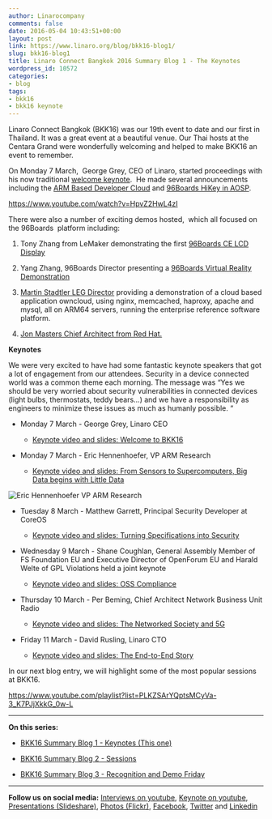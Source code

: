 ```yaml
---
author: Linarocompany
comments: false
date: 2016-05-04 10:43:51+00:00
layout: post
link: https://www.linaro.org/blog/bkk16-blog1/
slug: bkk16-blog1
title: Linaro Connect Bangkok 2016 Summary Blog 1 - The Keynotes
wordpress_id: 10572
categories:
- blog
tags:
- bkk16
- bkk16 keynote
---
```


Linaro Connect Bangkok (BKK16) was our 19th event to date and our first in Thailand. It was a great event at a beautiful venue. Our Thai hosts at the Centara Grand were wonderfully welcoming and helped to make BKK16 an event to remember.

On Monday 7 March,  George Grey, CEO of Linaro, started proceedings with his now traditional [welcome keynote](https://www.youtube.com/watch?v=HpvZ2HwL4zI).  He made several announcements including the [ARM Based Developer Cloud](http://www.linaro.org/news/linaro-announces-arm-based-developer-cloud-2/) and [96Boards HiKey in AOSP](http://www.linaro.org/news/linaro-announces-support-for-96boards-hikey-in-aosp/).

https://www.youtube.com/watch?v=HpvZ2HwL4zI

There were also a number of exciting demos hosted,  which all focused on the 96Boards  platform including:



 	
  1. Tony Zhang from LeMaker demonstrating the first [96Boards CE LCD Display](https://www.youtube.com/watch?v=IwPsZOBSQTc#t=21m17s)

 	
  2. Yang Zhang, 96Boards Director presenting a [96Boards Virtual Reality Demonstration](https://www.youtube.com/watch?v=IwPsZOBSQTc#t=24m23s)

 	
  3. [Martin Stadtler LEG Director](https://www.youtube.com/watch?v=IwPsZOBSQTc#t=34m43s) providing a demonstration of a cloud based application owncloud, using nginx, memcached, haproxy, apache and mysql, all on ARM64 servers, running the enterprise reference software platform.

 	
  4. [ Jon Masters Chief Architect from Red Hat.](https://www.youtube.com/watch?v=IwPsZOBSQTc#t=28m05s)


**Keynotes**

We were very excited to have had some fantastic keynote speakers that got a lot of engagement from our attendees. Security in a device connected world was a common theme each morning. The message was “Yes we should be very worried about security vulnerabilities in connected devices (light bulbs, thermostats, teddy bears…) and we have a responsibility as engineers to minimize these issues as much as humanly possible. “





 	
  * Monday 7 March - George Grey, Linaro CEO

 	
    * [Keynote video and slides: Welcome to BKK16](https://www.youtube.com/watch?v=HpvZ2HwL4zI)




 	
  * Monday 7 March - Eric Hennenhoefer, VP ARM Research

 	
    * [Keynote video and slides: From Sensors to Supercomputers, Big Data begins with Little Data](https://www.youtube.com/watch?v=fU-SWtv2TlE)





![Eric Hennenhoefer VP ARM Research](http://www.linaro.org/wp-content/uploads/2016/05/Eric-Hennenhoefer-VP-ARM-Research.jpg)



 	
  * Tuesday 8 March - Matthew Garrett, Principal Security Developer at CoreOS

 	
    * [Keynote video and slides: Turning Specifications into Security](https://www.youtube.com/watch?v=798NDrLH36U)




 	
  * Wednesday 9 March - Shane Coughlan, General Assembly Member of FS Foundation EU and Executive Director of OpenForum EU and Harald Welte of GPL Violations held a joint keynote

 	
    * [Keynote video and slides: OSS Compliance](https://www.youtube.com/watch?v=b4Bli8h0V-Q)




 	
  * Thursday 10 March - Per Beming, Chief Architect Network Business Unit Radio

 	
    * [Keynote video and slides: The Networked Society and 5G](https://www.youtube.com/watch?v=s09kjutkKmg&feature=youtu.be)




 	
  * Friday 11 March - David Rusling, Linaro CTO

 	
    * [Keynote video and slides: The End-to-End Story](https://www.youtube.com/watch?v=GFvd2nHiFvU)







In our next blog entry, we will highlight some of the most popular sessions at BKK16.

https://www.youtube.com/playlist?list=PLKZSArYQptsMCyVa-3_K7PJjXkkG_0w-L



* * *



**On this series:**



 	
  * [BKK16 Summary Blog 1 - Keynotes (This one)](/blog/bkk16-blog1/)

 	
  * [BKK16 Summary Blog 2 - Sessions](/blog/bkk16-blog2/)

 	
  * [BKK16 Summary Blog 3 - Recognition and Demo Friday](/blog/bkk16-blog3/)





* * *



**Follow us on social media:**
[Interviews on youtube](https://www.youtube.com/user/linaroorg?sub_confirmation=1&utm_source=Linaro.org&utm_medium=blog&utm_campaign=social), [Keynote on youtube](https://www.youtube.com/user/linaroOnAir?sub_confirmation=1&utm_source=Linaro.org&utm_medium=blog&utm_campaign=social), [Presentations (Slideshare)](http://www.slideshare.net/linaroorg?utm_source=Linaro.org&utm_medium=blog&utm_campaign=social),
[Photos (Flickr)](https://www.flickr.com/photos/linaroorg?utm_source=Linaro.org&utm_medium=blog&utm_campaign=social), [Facebook](https://www.facebook.com/LinaroOrg?utm_source=Linaro.org&utm_medium=blog&utm_campaign=social), [Twitter](https://twitter.com/linaroorg?utm_source=Linaro.org&utm_medium=blog&utm_campaign=social) and [Linkedin](https://www.linkedin.com/company/1026961?utm_source=Linaro.org&utm_medium=blog&utm_campaign=social)
